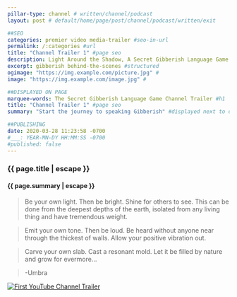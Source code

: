 ```yaml
---
pillar-type: channel # written/channel/podcast
layout: post # default/home/page/post/channel/podcast/written/exit

##SEO
categories: premier video media-trailer #seo-in-url
permalink: /:categories #url
title: "Channel Trailer 1" #page seo
description: Light Around the Shadow, A Secret Gibberish Language Game Podcast #open graph
excerpt: gibberish behind-the-scenes #structured
ogimage: "https://img.example.com/picture.jpg" #
image: "https://img.example.com/image.jpg" #

##DISPLAYED ON PAGE
marquee-words: The Secret Gibberish Language Game Channel Trailer #h1
title: "Channel Trailer 1" #page seo
summary: "Start the journey to speaking Gibberish" #displayed next to date

##PUBLISHING
date: 2020-03-28 11:23:58 -0700
#___: YEAR-MN-DY HH:MM:SS -0700
#published: false
---
```

<h3 class="post-title">{{ page.title | escape }}</h3>
<h4 class="post-title">{{ page.summary | escape }}</h4>

>Be your own light. Then be bright. Shine for others to see. This can be done from the deepest depths of the earth, isolated from any living thing and have tremendous weight. 

>Emit your own tone. Then be loud.
>Be heard without anyone near through the thickest of walls. Allow your positive vibration out.

>Carve your own slab. Cast a resonant mold. Let it be filled by nature and grow for evermore...

>-Umbra

[![First YouTube Channel Trailer](https://img.youtube.com/vi/1hiWYX-tn0A/0.jpg)](https://www.youtube.com/watch?v=1hiWYX-tn0A "YouTube Trailer 1")